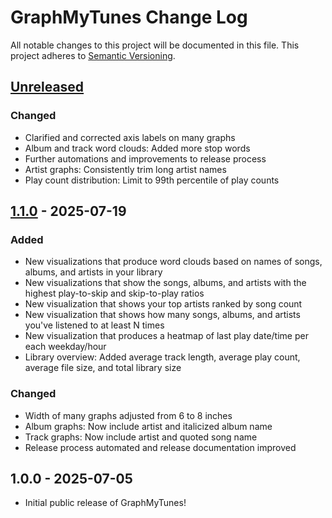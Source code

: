 # GraphMyTunes Change Log

All notable changes to this project will be documented in this file. This project adheres to [Semantic Versioning](http://semver.org/).

<!-- markdownlint-disable MD024 -->

## [Unreleased]

### Changed

- Clarified and corrected axis labels on many graphs
- Album and track word clouds: Added more stop words
- Further automations and improvements to release process
- Artist graphs: Consistently trim long artist names
- Play count distribution: Limit to 99th percentile of play counts

## [1.1.0] - 2025-07-19

### Added

- New visualizations that produce word clouds based on names of songs, albums, and artists in your library
- New visualizations that show the songs, albums, and artists with the highest play-to-skip and skip-to-play ratios
- New visualization that shows your top artists ranked by song count
- New visualization that shows how many songs, albums, and artists you've listened to at least N times
- New visualization that produces a heatmap of last play date/time per each weekday/hour
- Library overview: Added average track length, average play count, average file size, and total library size

### Changed

- Width of many graphs adjusted from 6 to 8 inches
- Album graphs: Now include artist and italicized album name
- Track graphs: Now include artist and quoted song name
- Release process automated and release documentation improved

## 1.0.0 - 2025-07-05

- Initial public release of GraphMyTunes!

[Unreleased]: https://github.com/homebysix/GraphMyTunes/compare/v1.1.0...HEAD
[1.1.0]: https://github.com/homebysix/GraphMyTunes/compare/v1.0.0...v1.1.0
